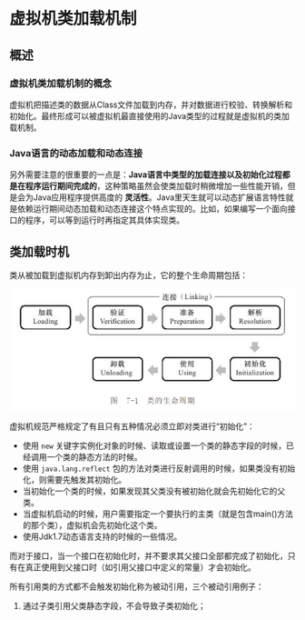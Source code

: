# 虚拟机类加载机制

## 概述

### 虚拟机类加载机制的概念

虚拟机把描述类的数据从Class文件加载到内存，并对数据进行校验、转换解析和初始化。最终形成可以被虚拟机最直接使用的Java类型的过程就是虚拟机的类加载机制。

### Java语言的动态加载和动态连接

另外需要注意的很重要的一点是：**Java语言中类型的加载连接以及初始化过程都是在程序运行期间完成的**，这种策略虽然会使类加载时稍微增加一些性能开销，但是会为Java应用程序提供高度的 **灵活性**。Java里天生就可以动态扩展语言特性就是依赖运行期间动态加载和动态连接这个特点实现的。比如，如果编写一个面向接口的程序，可以等到运行时再指定其具体实现类。

## 类加载时机

类从被加载到虚拟机内存到卸出内存为止，它的整个生命周期包括：

![image](../resources/jvm_7_1.PNG)

虚拟机规范严格规定了有且只有五种情况必须立即对类进行“初始化”：

* 使用 `new` 关键字实例化对象的时候、读取或设置一个类的静态字段的时候，已经调用一个类的静态方法的时候。
* 使用 `java.lang.reflect` 包的方法对类进行反射调用的时候，如果类没有初始化，则需要先触发其初始化。
* 当初始化一个类的时候，如果发现其父类没有被初始化就会先初始化它的父类。
* 当虚拟机启动的时候，用户需要指定一个要执行的主类（就是包含main()方法的那个类），虚拟机会先初始化这个类。
* 使用Jdk1.7动态语言支持的时候的一些情况。

而对于接口，当一个接口在初始化时，并不要求其父接口全部都完成了初始化，只有在真正使用到父接口时（如引用父接口中定义的常量）才会初始化。

所有引用类的方式都不会触发初始化称为被动引用，三个被动引用例子：

1. 通过子类引用父类静态字段，不会导致子类初始化；

```java

```